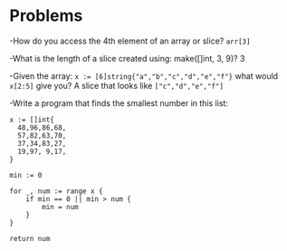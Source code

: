 # Problems

-How do you access the 4th element of an array or slice?
`arr[3]`

-What is the length of a slice created using: make([]int, 3, 9)?
3

-Given the array:
`x := [6]string{"a","b","c","d","e","f"}`
what would `x[2:5]` give you?
A slice that looks like `["c","d","e","f"]`

-Write a program that finds the smallest number in this list:

```golang
x := []int{
  48,96,86,68,
  57,82,63,70,
  37,34,83,27,
  19,97, 9,17,
}
```

```golang
min := 0

for _, num := range x {
    if min == 0 || min > num {
        min = num
    }
}

return num
```